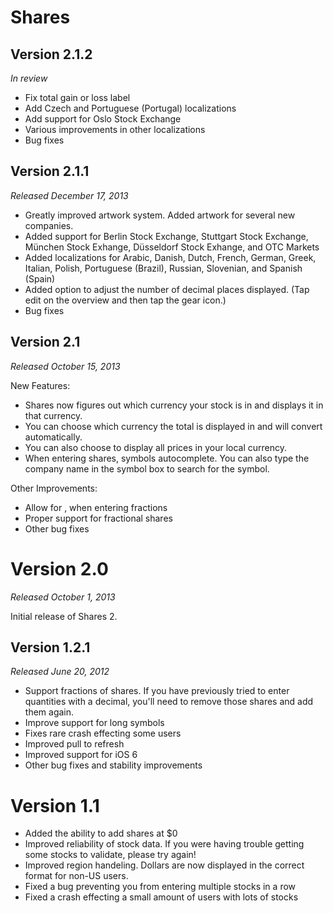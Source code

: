 # Shares

## Version 2.1.2

*In review*

* Fix total gain or loss label
* Add Czech and Portuguese (Portugal) localizations
* Add support for Oslo Stock Exchange
* Various improvements in other localizations
* Bug fixes

## Version 2.1.1

*Released December 17, 2013*

* Greatly improved artwork system. Added artwork for several new companies.
* Added support for Berlin Stock Exchange, Stuttgart Stock Exchange, München Stock Exhange, Düsseldorf Stock Exhange, and OTC Markets
* Added localizations for Arabic, Danish, Dutch, French, German, Greek, Italian, Polish, Portuguese (Brazil), Russian, Slovenian, and Spanish (Spain)
* Added option to adjust the number of decimal places displayed. (Tap edit on the overview and then tap the gear icon.)
* Bug fixes


## Version 2.1

*Released October 15, 2013*

New Features:

* Shares now figures out which currency your stock is in and displays it in that currency.
* You can choose which currency the total is displayed in and will convert automatically.
* You can also choose to display all prices in your local currency.
* When entering shares, symbols autocomplete. You can also type the company name in the symbol box to search for the symbol.

Other Improvements:

* Allow for , when entering fractions
* Proper support for fractional shares
* Other bug fixes


# Version 2.0

*Released October 1, 2013*

Initial release of Shares 2.


## Version 1.2.1

*Released June 20, 2012*

* Support fractions of shares. If you have previously tried to enter quantities with a decimal, you'll need to remove those shares and add them again.
* Improve support for long symbols
* Fixes rare crash effecting some users
* Improved pull to refresh
* Improved support for iOS 6
* Other bug fixes and stability improvements


# Version 1.1

* Added the ability to add shares at $0
* Improved reliability of stock data. If you were having trouble getting some stocks to validate, please try again!
* Improved region handeling. Dollars are now displayed in the correct format for non-US users.
* Fixed a bug preventing you from entering multiple stocks in a row
* Fixed a crash effecting a small amount of users with lots of stocks
